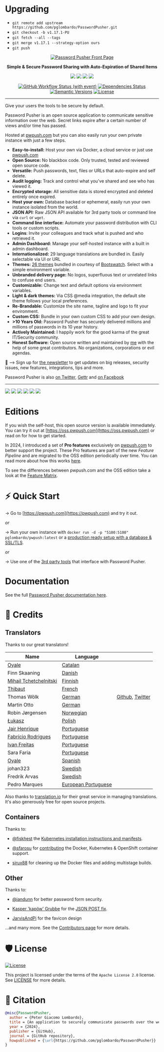 # Upgrading
* `git remote add upstream https://github.com/pglombardo/PasswordPusher.git`
* `git checkout -b v1.17.1-PU`
* `git fetch --all --tags`
* `git merge v1.17.1 --strategy-option ours`
* `git push`

<div align="center">

[![Password Pusher Front Page](https://pwpush.fra1.cdn.digitaloceanspaces.com/branding/logos/horizontal-logo-small.png)](https://pwpush.com/)

__Simple & Secure Password Sharing with Auto-Expiration of Shared Items__

[![](https://badgen.net/twitter/follow/pwpush)](https://twitter.com/pwpush)
![](https://badgen.net/github/stars/pglombardo/PasswordPusher)
[![](https://badgen.net/uptime-robot/month/m789048867-17b5770ccd78208645662f1f)](https://stats.uptimerobot.com/6xJjNtPr93)
[![](https://badgen.net/docker/pulls/pglombardo/pwpush-ephemeral)](https://hub.docker.com/repositories)

[![GitHub Workflow Status (with event)](https://img.shields.io/github/actions/workflow/status/pglombardo/PasswordPusher/ruby-tests.yml)](https://github.com/pglombardo/PasswordPusher/actions/workflows/ruby-tests.yml)
[![Dependencies Status](https://img.shields.io/badge/dependencies-up%20to%20date-brightgreen.svg)](https://github.com/pglombardo/pwpush-cli/pulls?utf8=%E2%9C%93&q=is%3Apr%20author%3Aapp%2Fdependabot)
[![Semantic Versions](https://img.shields.io/badge/%20%20%F0%9F%93%A6%F0%9F%9A%80-semantic--versions-e10079.svg)](https://github.com/pglombardo/pwpush-cli/releases)
[![License](https://img.shields.io/github/license/pglombardo/PasswordPusher)](https://github.com/pglombardo/PasswordPusher/blob/master/LICENSE)

</div>

------

Give your users the tools to be secure by default.

Password Pusher is an open source application to communicate sensitive information over the web. Secret links expire after a certain number of views and/or time has passed.

Hosted at [pwpush.com](https://pwpush.com) but you can also easily run your own private instance with just a few steps.

* __Easy-to-install:__ Host your own via Docker, a cloud service or just use [pwpush.com](https://pwpush.com)
* __Open Source:__ No blackbox code.  Only trusted, tested and reviewed open source code.
* __Versatile:__ Push passwords, text, files or URLs that auto-expire and self delete.
* __Audit logging:__ Track and control what you've shared and see who has viewed it.
* __Encrypted storage:__ All sensitive data is stored encrypted and deleted entirely once expired.
* __Host your own:__ Database backed or ephemeral, easily run your own instance isolated from the world.
* __JSON API:__ Raw JSON API available for 3rd party tools or command line via `curl` or `wget`.
* __Command line interface:__ Automate your password distribution with CLI tools or custom scripts.
* __Logins__: Invite your colleagues and track what is pushed and who retrieved it.
* __Admin Dashboard:__ Manage your self-hosted instance with a built in admin dashboard.
* __Internationalized:__ 29 language translations are bundled in.  Easily selectable via UI or URL
* __Themes:__ [26 themes](https://docs.pwpush.com/docs/themes/) bundled in courtesy of [Bootswatch](https://github.com/thomaspark/bootswatch).  Select with a simple environment variable.
* __Unbranded delivery page:__ No logos, superfluous text or unrelated links to confuse end users.
* __Customizable:__ Change text and default options via environment variables.
* __Light & dark themes:__  Via CSS @media integration, the default site theme follows your local preferences.
* __Re-Brandable:__ Customize the site name, tagline and logo to fit your environment.
* __Custom CSS:__ Bundle in your own custom CSS to add your own design.
* __>10 Years Old:__ Password Pusher has securely delivered millions and millions of passwords in its 10 year history.
* __Actively Maintained:__ I happily work for the good karma of the great IT/Security community.
* __Honest Software:__  Open source written and maintained by [me](https://github.com/pglombardo) with the help of some great contributors.  No organizations, corporations or evil agendas.

💌 --> Sign up for [the newsletter](https://buttondown.email/pwpush?tag=github) to get updates on big releases, security issues, new features, integrations, tips and more.

Password Pusher is also [on Twitter](https://twitter.com/pwpush), [Gettr](https://gettr.com/user/pwpush) and [on Facebook](https://www.facebook.com/pwpush)

-----

[![](./app/assets/images/features/front-page-thumb.png)](./app/assets/images/features/front-page-large.png)
[![](./app/assets/images/features/audit-log-thumb.png)](./app/assets/images/features/audit-log-large.png)
[![](./app/assets/images/features/secret-url-languages-thumb.png)](./app/assets/images/features/secret-url-languages-large.png)
[![](./app/assets/images/features/password-generator-thumb.png)](./app/assets/images/features/password-generator-large.png)
[![](./app/assets/images/features/dark-theme-thumb.png)](./app/assets/images/features/dark-theme.gif)
[![](./app/assets/images/features/preliminary-step-thumb.png)](./app/assets/images/features/preliminary-step.gif)

# Editions

If you wish the self-host, this open source version is available immediately.  You can try it out at [https://oss.pwpush.com](https://oss.pwpush.com) or read on for how to get started.

In 2024, I introduced a set of **Pro features** exclusively on [pwpush.com](https://pwpush.com) to better support the project.  These Pro features are part of the new _Feature Pipeline_ and are migrated to the OSS edition periodically over time.  You can read more about how this works [here](https://docs.pwpush.com/docs/editions/).

To see the differences between pwpush.com and the OSS edition take a look at the [Feature Matrix](https://pwpush.com/features#matrix).

# ⚡️ Quick Start

→ Go to [https://pwpush.com](https://pwpush.com) and try it out.

_or_

→ Run your own instance with `docker run -d -p "5100:5100" pglombardo/pwpush:latest` or a [production ready setup with a database & SSL/TLS](https://github.com/pglombardo/PasswordPusher/tree/master/containers/docker/all-in-one).

_or_

→ Use one of the [3rd party tools](https://docs.pwpush.com/docs/3rd-party-tools/) that interface with Password Pusher.

# Documentation

See the full [Password Pusher documentation here](https://docs.pwpush.com).

# 📼 Credits

## Translators

Thanks to our great translators!

| Name   | Language  | |
|---|---|---|
| [Oyale](https://github.com/oyale) | [Catalan](https://pwpush.com/ca) | |
| Finn Skaaning  |  [Danish](https://pwpush.com/da/p/ny) | |
| [Mihail Tchetchelnitski](https://github.com/mtchetch)  | [Finnish](https://pwpush.com/fi/p/uusi)  | |
| [Thibaut](https://github.com/tibo59) | [French](https://pwpush.com/fr/p/Nouveau) | |
| Thomas Wölk | [German](https://pwpush.com/de/p/neu) | [Github](https://github.com/confluencepoint/), [Twitter](https://twitter.com/confluencepoint) |
| Martin Otto |[German](https://pwpush.com/de/p/neu) | |
| Robin Jørgensen |[Norwegian](https://pwpush.com/no/p/ny) | |
| [Łukasz](https://github.com/drpt)|[Polish](https://pwpush.com/pl/p/nowy) | |
| [Jair Henrique](https://github.com/jairhenrique/) | [Portuguese](https://pwpush.com/pt-br/p/novo) | |
| [Fabrício Rodrigues](https://www.linkedin.com/in/ifabriciorodrigues/)| [Portuguese](https://pwpush.com/pt-br/p/novo) | |
| [Ivan Freitas](https://github.com/IvanMFreitas)| [Portuguese](https://pwpush.com/pt-br/p/novo) | |
| Sara Faria| [Portuguese](https://pwpush.com/pt-br/p/novo) | |
| [Oyale](https://github.com/oyale) |[Spanish](https://pwpush.com/pt-br/p/novo) | |
| johan323 |[Swedish](https://pwpush.com/sv/p/ny) | |
| Fredrik Arvas|[Swedish](https://pwpush.com/sv/p/ny) | |
| Pedro Marques | [European Portuguese](https://pwpush.com/pt-pt/p/novo) | |

Also thanks to [translation.io](https://translation.io) for their great service in managing translations.  It's also generously free for open source projects.

## Containers

Thanks to:

* [@fiskhest](https://github.com/fiskhest) the [Kubernetes installation instructions and manifests](https://github.com/pglombardo/PasswordPusher/tree/master/containers/kubernetes).

* [@sfarosu](https://github.com/sfarosu) for [contributing](https://github.com/pglombardo/PasswordPusher/pull/82) the Docker, Kubernetes & OpenShift container support.

* [sirux88](https://github.com/sirux88) for cleaning up the Docker files and adding multistage builds.

## Other

Thanks to:

* [@iandunn](https://github.com/iandunn) for better password form security.

* [Kasper 'kapöw' Grubbe](https://github.com/kaspergrubbe) for the [JSON POST fix](https://github.com/pglombardo/PasswordPusher/pull/3).

* [JarvisAndPi](http://www.reddit.com/user/JarvisAndPi) for the favicon design

...and many more.  See the [Contributors page](https://github.com/pglombardo/PasswordPusher/graphs/contributors) for more details.

# 🛡 License

[![License](https://img.shields.io/github/license/pglombardo/PasswordPusher)](https://github.com/pglombardo/PasswordPusher/blob/master/LICENSE)

This project is licensed under the terms of the `Apache License 2.0` license. See [LICENSE](https://github.com/pglombardo/PasswordPusher/blob/master/LICENSE) for more details.

# 📃 Citation

```bibtex
@misc{PasswordPusher,
  author = {Peter Giacomo Lombardo},
  title = {An application to securely communicate passwords over the web. Passwords automatically expire after a certain number of views and/or time has passed.},
  year = {2024},
  publisher = {GitHub},
  journal = {GitHub repository},
  howpublished = {\url{https://github.com/pglombardo/PasswordPusher}}
}
```
